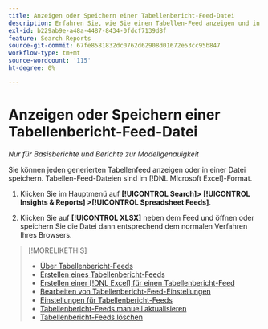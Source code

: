 ```yaml
---
title: Anzeigen oder Speichern einer Tabellenbericht-Feed-Datei
description: Erfahren Sie, wie Sie einen Tabellen-Feed anzeigen und in einer Datei speichern.
exl-id: b229ab9e-a48a-4487-8434-0fdcf7139d8f
feature: Search Reports
source-git-commit: 67fe8581832dc0762d62908d01672e53cc95b847
workflow-type: tm+mt
source-wordcount: '115'
ht-degree: 0%

---
```


# Anzeigen oder Speichern einer Tabellenbericht-Feed-Datei

*Nur für Basisberichte und Berichte zur Modellgenauigkeit*

Sie können jeden generierten Tabellenfeed anzeigen oder in einer Datei speichern. Tabellen-Feed-Dateien sind im [!DNL Microsoft Excel]-Format.

1. Klicken Sie im Hauptmenü auf **[!UICONTROL Search]> [!UICONTROL Insights & Reports] >[!UICONTROL Spreadsheet Feeds]**.

1. Klicken Sie auf **[!UICONTROL XLSX]** neben dem Feed und öffnen oder speichern Sie die Datei dann entsprechend dem normalen Verfahren Ihres Browsers.

>[!MORELIKETHIS]
>
>* [Über Tabellenbericht-Feeds](spreadsheet-feed-about.md)
>* [Erstellen eines Tabellenbericht-Feeds](spreadsheet-feed-create.md)
>* [Erstellen einer  [!DNL Excel]  für einen Tabellenbericht-Feed](spreadsheet-feed-create-excel-template.md)
>* [Bearbeiten von Tabellenbericht-Feed-Einstellungen](spreadsheet-feed-edit.md)
>* [Einstellungen für Tabellenbericht-Feeds](spreadsheet-feed-settings.md)
>* [Tabellenbericht-Feeds manuell aktualisieren](spreadsheet-feed-refresh.md)
>* [Tabellenbericht-Feeds löschen](spreadsheet-feed-delete.md)
